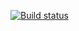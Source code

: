[![Build status](https://ci.appveyor.com/api/projects/status/rv9lqq0niv47hbu1/branch/main?svg=true)](https://ci.appveyor.com/project/VasiliyMalyukov/postman-echo/branch/main)
